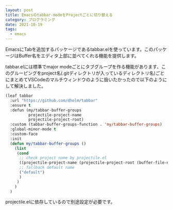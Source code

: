 ```yaml
---
layout: post
title: Emacsのtabbar-modeをProjectごとに切り替える
category: プログラミング
date: 2021-10-19
tags:
  - emacs
---
```


EmacsにTabを追加するパッケージであるtabbar.elを使っています。このパッケージはBuffer名をエディタ上部に並べてくれる機能を提供します。

tabbar.elには標準でmajor modeごとにタブグループを作る機能があります、このグルーピングをproject名(.gitディレクトリが入っているディレクトリ名)ごとにまとめてVSCodeのマルチウィンドウのように扱いたかったので以下のようにして解決しました。

```elisp:title=init.el
(leaf tabbar
  :url "https://github.com/dholm/tabbar"
  :ensure t
  :defun (my/tabbar-buffer-groups
          projectile-project-name
          projectile-project-root)
  :custom (tabbar-buffer-groups-function . 'my/tabbar-buffer-groups)
  :global-minor-mode t
  :custom-face
  :init
  (defun my/tabbar-buffer-groups ()
    (list
     (cond
      ;; check project name by projectile.el
      ((projectile-project-name (projectile-project-root (buffer-file-name (current-buffer)))))
      ;; fallback default name
      ("default")
      )
     )
    )
  )
```

projectile.elに依存しているので別途設定が必要です。
